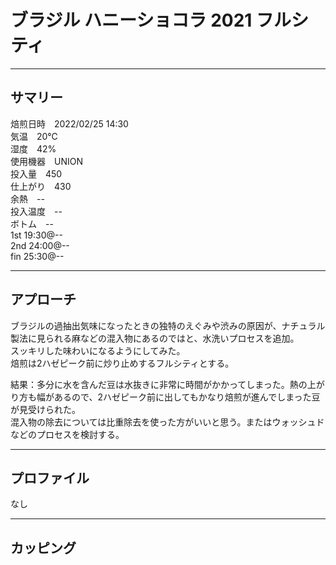# ブラジル ハニーショコラ 2021 フルシティ
***
## サマリー
焙煎日時　2022/02/25 14:30  
気温　20℃  
湿度　42%  
使用機器　UNION  
投入量　450  
仕上がり　430  
余熱　--  
投入温度　--  
ボトム　--  
1st 19:30@--  
2nd 24:00@--  
fin 25:30@--  
***
## アプローチ
ブラジルの過抽出気味になったときの独特のえぐみや渋みの原因が、ナチュラル製法に見られる麻などの混入物にあるのではと、水洗いプロセスを追加。  
スッキリした味わいになるようにしてみた。  
焙煎は2ハゼピーク前に炒り止めするフルシティとする。

結果：多分に水を含んだ豆は水抜きに非常に時間がかかってしまった。熱の上がり方も幅があるので、2ハゼピーク前に出してもかなり焙煎が進んでしまった豆が見受けられた。  
混入物の除去については比重除去を使った方がいいと思う。またはウォッシュドなどのプロセスを検討する。
***
## プロファイル
なし
***
## カッピング

